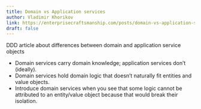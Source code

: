 ```yaml
---
title: Domain vs Application services
author: Vladimir Khorikov
link: https://enterprisecraftsmanship.com/posts/domain-vs-application-services
draft: false
---
```


DDD article about differences between domain and application service objects
-   Domain services carry domain knowledge; application services don’t (ideally).
-   Domain services hold domain logic that doesn’t naturally fit entities and value objects.
-   Introduce domain services when you see that some logic cannot be attributed to an entity/value object because that would break their isolation.
